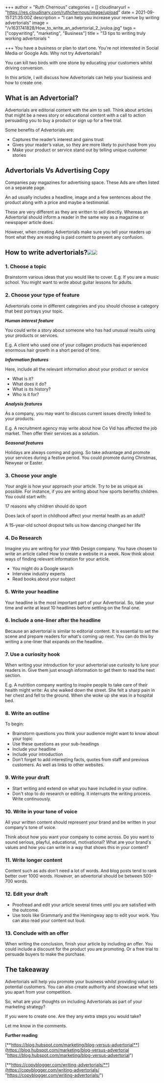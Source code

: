 +++
author = "Ruth Chernous"
categories = []
cloudinaryurl = "https://res.cloudinary.com/ruthchernous/image/upload"
date = 2021-09-15T21:35:00Z
description = "I can help you increase your revenue by writing advertorials"
image = "/v1631741828/How_to_write_an_advertorial_2_jvuloa.jpg"
tags = ["copywriting", "marketing", "Business"]
title = "13 tips to writing truly working advertorials "

+++
You have a business or plan to start one. You're not interested in Social Media or Google Ads. Why not try Advertorials?

You can kill two birds with one stone by educating your customers whilst driving conversion.

In this article, I will discuss how Advertorials can help your business and how to create one.

## **What is an Advertorial?**

Advertorials are editorial content with the aim to sell. Think about articles that might be a news story or educational content with a call to action persuading you to buy a product or sign up for a free trial.

Some benefits of Advertorials are:

* Captures the reader’s interest and gains trust
* Gives your reader’s value, so they are more likely to purchase from you
* Make your product or service stand out by telling unique customer stories

## **Advertorials Vs Advertising Copy**

Companies pay magazines for advertising space. These Ads are often listed on a separate page.

An ad usually includes a headline, image and a few sentences about the product along with a price and maybe a testimonial.

These are very different as they are written to sell directly. Whereas an Advertorial should inform a reader in the same way as a magazine or newspaper article does.

However, when creating Advertorials make sure you tell your readers up front what they are reading is paid content to prevent any confusion.

## **How to write advertorials?**![](https://res.cloudinary.com/ruthchernous/image/upload/v1632171494/How_to_write_an_advertorial_in_6_steps_mjyxny.jpg)![](https://res.cloudinary.com/ruthchernous/image/upload/v1632171614/How_to_write_an_advertorial_in_6_steps_1_ksw4dn.jpg)

### **1. Choose a topic**

Brainstorm various ideas that you would like to cover. E.g. If you are a music school. You might want to write about guitar lessons for adults.

### **2. Choose your type of feature**

Advertorials come in different categories and you should choose a category that best portrays your topic.

**_Human interest feature_**

You could write a story about someone who has had unusual results using your products or services.

E.g. A client who used one of your collagen products has experienced enormous hair growth in a short period of time.

**_Information features_**

Here, include all the relevant information about your product or service

* What is it?
* What does it do?
* What is its history?
* Who is it for?

**_Analysis features_**

As a company, you may want to discuss current issues directly linked to your products.

E.g. A recruitment agency may write about how Co Vid has affected the job market. Then offer their services as a solution.

**_Seasonal features_**

Holidays are always coming and going. So take advantage and promote your services during a festive period. You could promote during Christmas, Newyear or Easter.

### **3. Choose your angle**

Your angle is how your approach your article. Try to be as unique as possible. For instance, if you are writing about how sports benefits children. You could start with:

17 reasons why children should do sport

Does lack of sport in childhood affect your mental health as an adult?

A 15-year-old school dropout tells us how dancing changed her life

### **4. Do Research**

Imagine you are writing for your Web Design company. You have chosen to write an article called How to create a website in a week. Now think about ways of finding relevant information for your article.

* You might do a Google search
* Interview industry experts
* Read books about your subject

### **5. Write your headline**

Your headline is the most important part of your Advertorial. So, take your time and write at least 10 headlines before settling on the final one.

### **6. Include a one-liner after the headline**

Because an advertorial is similar to editorial content. It is essential to set the scene and prepare readers for what's coming up next. You can do this by writing a one-liner that expands on the headline.

### **7. Use a curiosity hook**

When writing your introduction for your advertorial use curiosity to lure your readers in. Give them just enough information to get them to read the next section.

E.g. A nutrition company wanting to inspire people to take care of their health might write: As she walked down the street. She felt a sharp pain in her chest and fell to the ground. When she woke up she was in a hospital bed.

### **8. Write an outline**

To begin:

* Brainstorm questions you think your audience might want to know about your topic
* Use these questions as your sub-headings
* Include your headline
* Include your introduction
* Don’t forget to add interesting facts, quotes from staff and previous customers.  As well as links to other websites.

### **9. Write your draft**

* Start writing and extend on what you have included in your outline.
* Don't stop to do research or editing. It interrupts the writing process. Write continuously.

### **10. Write in your tone of voice**

All your written content should represent your brand and be written in your company's tone of voice.

Think about how you want your company to come across. Do you want to sound serious, playful, educational, motivational? What are your brand's values and how you can write in a way that shows this in your content?

### **11. Write longer content**

Content such as ads don't need a lot of words. And blog posts tend to rank better over 1000 words. However, an advertorial should be between 500-700 words.

### **12. Edit your draft**

* Proofread and edit your article several times until you are satisfied with the outcome.
* Use tools like Grammarly and the Hemingway app to edit your work. You can also read your content out loud.

### **13. Conclude with an offer**

When writing the conclusion, finish your article by including an offer. You could include a discount for the product you are promoting. Or a free trial to persuade buyers to make the purchase.

## **The takeaway**

Advertorials will help you promote your business whilst providing value to potential customers. You can also create authority and showcase what sets you apart from your competition.

So, what are your thoughts on including Advertorials as part of your marketing strategy?

If you were to create one. Are they any extra steps you would take?

Let me know in the comments.

**Further reading**

[**https://blog.hubspot.com/marketing/blog-versus-advertorial**](https://blog.hubspot.com/marketing/blog-versus-advertorial "https://blog.hubspot.com/marketing/blog-versus-advertorial")

[**https://copyblogger.com/writing-advertorials/**](https://copyblogger.com/writing-advertorials/ "https://copyblogger.com/writing-advertorials/")